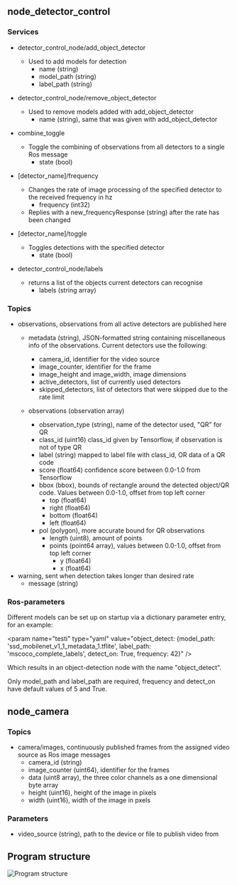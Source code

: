## node_detector_control

### Services

* detector_control_node/add_object_detector
  * Used to add models for detection
    * name (string)
    * model_path (string)
    * label_path (string)
* detector_control_node/remove_object_detector
  * Used to remove models added with add_object_detector
    * name (string), same that was given with add_object_detector
* combine_toggle
  * Toggle the combining of observations from all detectors to a single Ros message
    * state (bool)
* [detector_name]/frequency
  * Changes the rate of image processing of the specified detector to the received frequency in hz
    * frequency (int32)
  * Replies with a new_frequencyResponse (string) after the rate has been changed
* [detector_name]/toggle
  * Toggles detections with the specified detector
    * state (bool)

* detector_control_node/labels
  * returns a list of the objects current detectors can recognise
  	* labels (string array)
      
### Topics

* observations, observations from all active detectors are published here
    * metadata (string), JSON-formatted string containing miscellaneous info of the observations. Current detectors use the following:
      * camera_id, identifier for the video source
      * image_counter, identifier for the frame
      * image_height and image_width, image dimensions
      * active_detectors, list of currently used detectors
      * skipped_detectors, list of detectors that were skipped due to the rate limit

    * observations (observation array)
      * observation_type (string), name of the detector used, "QR" for QR
      * class_id (uint16) class_id given by Tensorflow, if observation is not of type QR
      * label (string) mapped to label file with class_id, OR data of a QR code
      * score (float64) confidence score between 0.0-1.0 from Tensorflow 
      * bbox (bbox), bounds of rectangle around the detected object/QR code. Values between 0.0-1.0, offset from top left corner
        * top (float64)
        * right (float64)
        * bottom (float64)
        * left (float64)
      * pol (polygon), more accurate bound for QR observations
        * length (uint8), amount of points
        * points (point64 array), values between 0.0-1.0, offset from top left corner
          * y (float64)
          * x (float64)
* warning, sent when detection takes longer than desired rate
  * message (string)
  
### Ros-parameters

Different models can be set up on startup via a dictionary parameter entry, for an example:

\<param name="testi" type="yaml" value="object_detect: {model_path: 'ssd_mobilenet_v1_1_metadata_1.tflite', label_path: 'mscoco_complete_labels', detect_on: True, frequency: 42}" /\>

Which results in an object-detection node with the name "object_detect".

Only model_path and label_path are required, frequency and detect_on have default values of 5 and True.


## node_camera

### Topics

* camera/images, continuously published frames from the assigned video source as Ros image messages
  * camera_id (string) 
  * image_counter (uint64), identifier for the frames
  * data (uint8 array), the three color channels as a one dimensional byte array
  * height (uint16), height of the image in pixels
  * width (uint16), width of the image in pxels
  
### Parameters

* video_source (string), path to the device or file to publish video from

## Program structure

![](https://raw.githubusercontent.com/Konenako/Ohtuprojekti-kesa2020/master/documentation/program_structure.png "Program structure")

